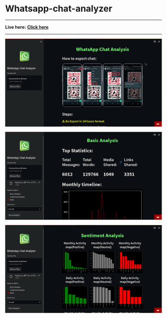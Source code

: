 # Whatsapp-chat-analyzer
---
**Live here:** **[Click here](https://whats-chat-analyzer-dhiraj-sahani.streamlit.app/)**

---

![1683383201374](image/README/1683383201374.png)

![1683383337149](image/README/1683383337149.png)

![1683383371403](image/README/1683383371403.png)